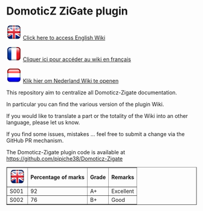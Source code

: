 # DomoticZ ZiGate plugin


<img src="Images/flag_uk.png" width="40" height="40" vertical-align=middle> [Click here to access English Wiki](en-eng/Home.md)

<img src="Images/flag_france.png" width="40" height="40"> [Cliquer ici pour accéder au wiki en français](fr-fr/Home.md)

<img src="Images/flag_netherlands.png" width="40" height="40"> [Klik hier om Nederland Wiki te openen](nl-dut/Start.md)



This repository aim to centralize all Domoticz-Zigate documentation.

In particular you can find the various version of the plugin Wiki.

If you would like to translate a part or the totality of the Wiki into an other language, please let us know.

If you find some issues, mistakes ... feel free to submit a change via the GitHub PR mechanism.

The Domoticz-Zigate plugin code is available at https://github.com/pipiche38/Domoticz-Zigate

<table width="200" border="1" cellpadding="2">
<tr>
<th valign="middle" ><img src="Images/flag_uk.png" width="40" height="40" vertical-align=middle> </th>
<th valign="middle">Percentage of marks</th>
<th valign="middle">Grade</th>
<th valign="middle">Remarks</th>
</tr>
<tr>
<td valign="middle">S001</td>
<td valign="baseline">92</td>
<td valign="baseline">A+</td>
<td valign="baseline">Excellent</td>
</tr>
<tr>
<td valign="baseline">S002</td>
<td valign="baseline">76</td>
<td valign="baseline">B+</td>
<td valign="baseline">Good</td>
</tr>
</table>
